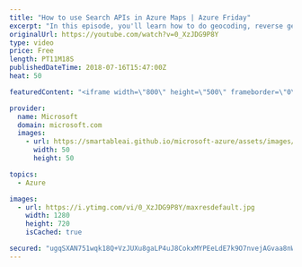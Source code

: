 ```yaml
---
title: "How to use Search APIs in Azure Maps | Azure Friday"
excerpt: "In this episode, you'll learn how to do geocoding, reverse geocoding, search for Points of Interest and see an example using the JavaScript map control. Julie Kohler joins Scott Hanselman to discuss the core set of search APIs available in Azure Maps.  For more information:  • Azure Maps product page"
originalUrl: https://youtube.com/watch?v=0_XzJDG9P8Y
type: video
price: Free
length: PT11M18S
publishedDateTime: 2018-07-16T15:47:00Z
heat: 50

featuredContent: "<iframe width=\"800\" height=\"500\" frameborder=\"0\" src=\"https://www.youtube.com/embed/0_XzJDG9P8Y\" allow=\"accelerometer; autoplay; encrypted-media; gyroscope; picture-in-picture\" allowfullscreen></iframe>"

provider:
  name: Microsoft
  domain: microsoft.com
  images:
    - url: https://smartableai.github.io/microsoft-azure/assets/images/organizations/microsoft.com-50x50.jpg
      width: 50
      height: 50

topics:
  - Azure

images:
  - url: https://i.ytimg.com/vi/0_XzJDG9P8Y/maxresdefault.jpg
    width: 1280
    height: 720
    isCached: true

secured: "ugqSXAN751wqk18Q+VzJUXu8gaLP4uJ8CokxMYPEeLdE7k9O7nvejAGvaa8nWZfAW4JlqC4mDn5Xml9MxW5UeIqmKeqY/BYzGQb+mpnwWYyuqNBXGZ32+kUCB8FQA+NK5pYN/xyIInppHdPVGCovbd2RxMaxkx64t6+YAB4APeriDhcJKh5UrVScey0kwAwZ/qkwFpCZfctkJ8cdoyYGrRr6WZFXuxqpptnvtQ2UrIuvsNVmWgSVIyncEKiz1DGfqdlAfR3M9bIEo2fG+50V8ke+oy8NED6encJSciA7gxQjHN54KuZD3S1Rap9ipHysdVjCJWqE4JeyBEZ3AAvOeWalsF1yy146bQUjkDMSDobSrZViKt8VBpCL7MKGj/BJL0h5EZWR2tKPFyJmxapL3UZ0rZTPsWRIZyyqWz9W9SE=;Ee02md6bCanMXHLRTQyIXw=="
---
```


